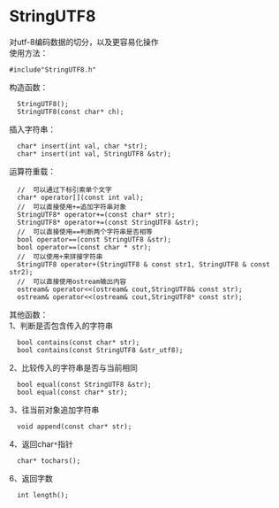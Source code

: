 # StringUTF8
对utf-8编码数据的切分，以及更容易化操作 <br>
使用方法：<br>
  ```
  #include"StringUTF8.h"
  ```
构造函数：<br>
```
  StringUTF8();
  StringUTF8(const char* ch);
```
插入字符串：<br>
```
  char* insert(int val, char *str);
  char* insert(int val, StringUTF8 &str);
```
运算符重载：<br>
```
  //  可以通过下标引索单个文字
  char* operator[](const int val);
  //  可以直接使用+=追加字符串对象
  StringUTF8* operator+=(const char* str);
  StringUTF8* operator+=(const StringUTF8 &str);
  //  可以直接使用==判断两个字符串是否相等
  bool operator==(const StringUTF8 &str);
  bool operator==(const char * str);
  //  可以使用+来拼接字符串
  StringUTF8 operator+(StringUTF8 & const str1, StringUTF8 & const str2);
  //  可以直接使用ostream输出内容
  ostream& operator<<(ostream& cout,StringUTF8& const str);
  ostream& operator<<(ostream& cout,StringUTF8* const str);
```
其他函数：<br>
  1、判断是否包含传入的字符串<br>
  ```
    bool contains(const char* str);
    bool contains(const StringUTF8 &str_utf8);
  ```
  2、比较传入的字符串是否与当前相同<br>
  ```
    bool equal(const StringUTF8 &str);
    bool equal(const char* str);
  ```
  3、往当前对象追加字符串<br>
  ```
    void append(const char* str);
  ```
  4、返回char`*`指针<br>
  ```
    char* tochars();
  ```
  6、返回字数<br>
  ```
    int length(); 
  ```
